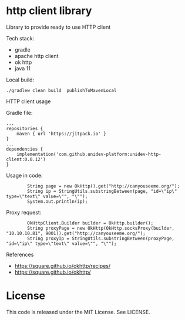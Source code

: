 # http client library

Library to provide ready to use HTTP client 

Tech stack:
 * gradle
 * apache http client
 * ok http
 * java 11

Local build:
```
./gradlew clean build  publishToMavenLocal
```


HTTP client usage

Gradle file:
```
...
repositories {
	maven { url 'https://jitpack.io' }
}
...
dependencies {
	implementation('com.github.unidev-platform:unidev-http-client:0.0.12')
}

```
Usage in code:
```
        String page = new OkHttp().get("http://canyouseeme.org/");
        String ip = StringUtils.substringBetween(page, "id=\"ip\" type=\"text\" value=\"", "\"");
        System.out.println(ip);
```

Proxy request:
```
        OkHttpClient.Builder builder = OkHttp.builder();
        String proxyPage = new OkHttp(OkHttp.socksProxy(builder, "10.10.10.81", 9001)).get("http://canyouseeme.org/");
        String proxyIp = StringUtils.substringBetween(proxyPage, "id=\"ip\" type=\"text\" value=\"", "\"");
```

References
* https://square.github.io/okhttp/recipes/
* https://square.github.io/okhttp/


# License

This code is released under the MIT License. See LICENSE.
